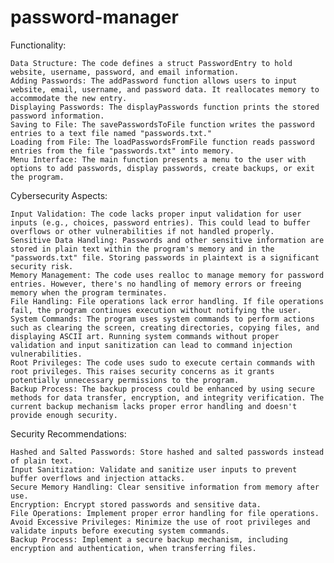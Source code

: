 # password-manager
Functionality:

    Data Structure: The code defines a struct PasswordEntry to hold website, username, password, and email information.
    Adding Passwords: The addPassword function allows users to input website, email, username, and password data. It reallocates memory to accommodate the new entry.
    Displaying Passwords: The displayPasswords function prints the stored password information.
    Saving to File: The savePasswordsToFile function writes the password entries to a text file named "passwords.txt."
    Loading from File: The loadPasswordsFromFile function reads password entries from the file "passwords.txt" into memory.
    Menu Interface: The main function presents a menu to the user with options to add passwords, display passwords, create backups, or exit the program.

Cybersecurity Aspects:

    Input Validation: The code lacks proper input validation for user inputs (e.g., choices, password entries). This could lead to buffer overflows or other vulnerabilities if not handled properly.
    Sensitive Data Handling: Passwords and other sensitive information are stored in plain text within the program's memory and in the "passwords.txt" file. Storing passwords in plaintext is a significant security risk.
    Memory Management: The code uses realloc to manage memory for password entries. However, there's no handling of memory errors or freeing memory when the program terminates.
    File Handling: File operations lack error handling. If file operations fail, the program continues execution without notifying the user.
    System Commands: The program uses system commands to perform actions such as clearing the screen, creating directories, copying files, and displaying ASCII art. Running system commands without proper validation and input sanitization can lead to command injection vulnerabilities.
    Root Privileges: The code uses sudo to execute certain commands with root privileges. This raises security concerns as it grants potentially unnecessary permissions to the program.
    Backup Process: The backup process could be enhanced by using secure methods for data transfer, encryption, and integrity verification. The current backup mechanism lacks proper error handling and doesn't provide enough security.

Security Recommendations:

    Hashed and Salted Passwords: Store hashed and salted passwords instead of plain text.
    Input Sanitization: Validate and sanitize user inputs to prevent buffer overflows and injection attacks.
    Secure Memory Handling: Clear sensitive information from memory after use.
    Encryption: Encrypt stored passwords and sensitive data.
    File Operations: Implement proper error handling for file operations.
    Avoid Excessive Privileges: Minimize the use of root privileges and validate inputs before executing system commands.
    Backup Process: Implement a secure backup mechanism, including encryption and authentication, when transferring files.


